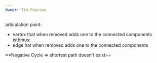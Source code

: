 ```yaml
---
Owner: Tim Pearson
---
```

articulation point:
- vertex that when removed adds one to the connected components
isthmus:
- edge hat when removed adds one to the connected components
  
==Negative Cycle ⇒ shortest path doesn't exist==